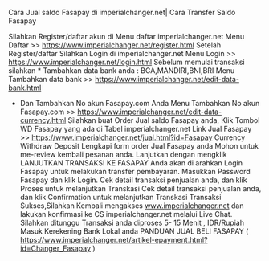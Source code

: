 Cara Jual saldo Fasapay di imperialchanger.net| Cara Transfer Saldo Fasapay

Silahkan Register/daftar akun di Menu daftar imperialchanger.net
Menu Daftar >> https://www.imperialchanger.net/register.html
Setelah Register/daftar Silahkan Login di imperialchanger.net
Menu Login >> https://www.imperialchanger.net/login.html
Sebelum memulai transaksi silahkan * Tambahkan data bank anda : BCA,MANDIRI,BNI,BRI
Menu Tambahkan data bank >> https://www.imperialchanger.net/edit-data-bank.html
* Dan Tambahkan No akun Fasapay.com Anda 
Menu Tambahkan No akun Fasapay.com >> https://www.imperialchanger.net/edit-data-currency.html
Silahkan buat Order Jual saldo Fasapay anda, Klik Tombol WD Fasapay yang ada di Tabel imperialchanger.net
Link Jual Fasapay >> https://www.imperialchanger.net/jual.html?id=Fasapay
Currency Withdraw Deposit
Lengkapi form order Jual Fasapay anda
Mohon untuk me-review kembali pesanan anda. Lanjutkan dengan mengklik LANJUTKAN TRANSAKSI KE FASAPAY
Anda akan di arahkan Login Fasapay untuk melakukan transfer pembayaran.
Masukkan Password Fasapay dan klik Login.
Cek detail transaksi penjualan anda, dan klik Proses untuk melanjutkan Transkasi
Cek detail transaksi penjualan anda, dan klik Confirmation untuk melanjutkan Transkasi
Transaksi Sukses,Silahkan Kembali mengakses www.imperialchanger.net dan lakukan konfirmasi ke CS imperialchanger.net melalui Live Chat.
Silahkan ditunggu Transaksi anda diproses 5- 15 Menit , IDR/Rupiah Masuk Kerekening Bank Lokal anda
PANDUAN JUAL BELI FASAPAY ( 
https://www.imperialchanger.net/artikel-epayment.html?id=Changer_Fasapay )
